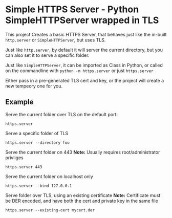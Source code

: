 # Simple HTTPS Server - Python SimpleHTTPServer wrapped in TLS

This project Creates a basic HTTPS Server, that behaves just like
the in-built `http.server` or `SimpleHTTPServer`, but uses TLS.

Just like `http.server`, by default it will server the current directory,
but you can also set it to serve a specific folder.

Just like `SimpleHTTPServer`, it can be imported as Class in Python,
or called on the commandline with `python -m https.server` or just `https.server`

Either pass in a pre-generated TLS cert and key, or the project will create a new
tempeory one for you.

## Example
Serve the current folder over TLS on the default port:
```
https.server
```

Serve a specific folder of TLS
```
https.server --directory foo
```

Serve the current folder on 443
**Note:** Usually requires root/administrator privliges
```
https.server 443
```

Serve the current folder on localhost only
```
https.server --bind 127.0.0.1
```

Serve folder over TLS, using an existing certificate
**Note:** Certificate must be DER encoded, and have both the cert
and private key in the same file
```
https.server --existing-cert mycert.der
```
